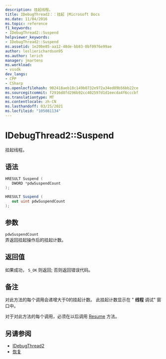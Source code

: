 ```yaml
---
description: 挂起线程。
title: IDebugThread2：：挂起 |Microsoft Docs
ms.date: 11/04/2016
ms.topic: reference
f1_keywords:
- IDebugThread2::Suspend
helpviewer_keywords:
- IDebugThread2::Suspend
ms.assetid: 1e20be85-aa12-48de-bb83-0bf0976e99ae
author: leslierichardson95
ms.author: lerich
manager: jmartens
ms.workload:
- vssdk
dev_langs:
- CPP
- CSharp
ms.openlocfilehash: 902418aeb18c149b0732e972a34ed89b56bb22ce
ms.sourcegitcommit: f2916d8fd296b92cc402597d1d1eecda4f6cccbf
ms.translationtype: MT
ms.contentlocale: zh-CN
ms.lasthandoff: 03/25/2021
ms.locfileid: "105081134"
---
```

# <a name="idebugthread2suspend"></a>IDebugThread2::Suspend
挂起线程。

## <a name="syntax"></a>语法

```cpp
HRESULT Suspend ( 
   DWORD *pdwSuspendCount
);
```

```csharp
HRESULT Suspend ( 
   out uint pdwSuspendCount
);
```

## <a name="parameters"></a>参数
`pdwSuspendCount`\
弄返回挂起操作后的挂起计数。

## <a name="return-value"></a>返回值
 如果成功， `S_OK` 则返回; 否则返回错误代码。

## <a name="remarks"></a>备注
 对此方法的每个调用会递增大于0的挂起计数。 此挂起计数显示在 " **线程** 调试" 窗口中。

 对于对此方法的每个调用，必须在以后调用 [Resume](../../../extensibility/debugger/reference/idebugthread2-resume.md) 方法。

## <a name="see-also"></a>另请参阅
- [IDebugThread2](../../../extensibility/debugger/reference/idebugthread2.md)
- [恢复](../../../extensibility/debugger/reference/idebugthread2-resume.md)
